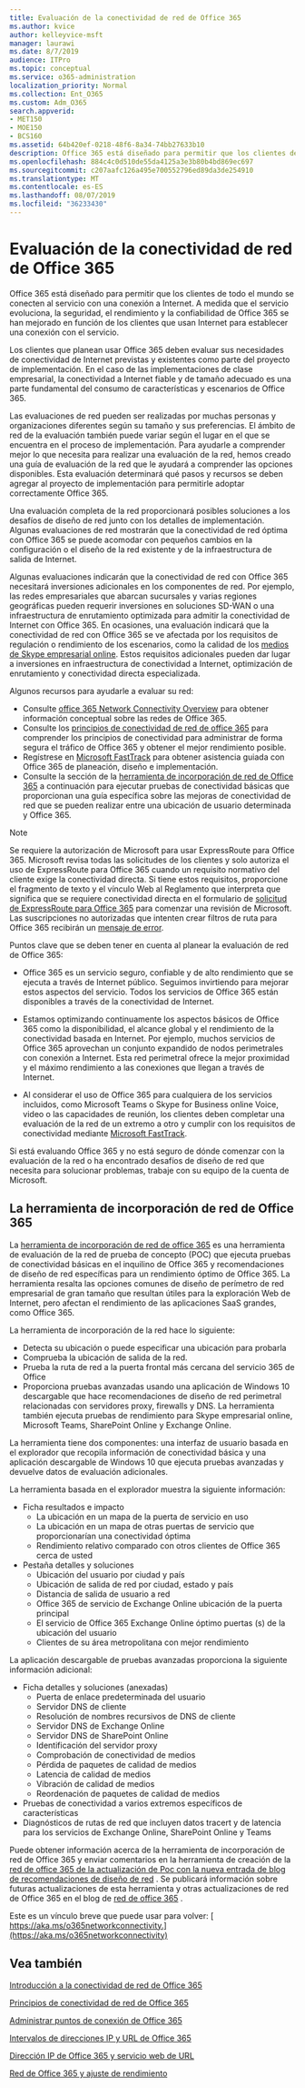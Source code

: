 ```yaml
---
title: Evaluación de la conectividad de red de Office 365
ms.author: kvice
author: kelleyvice-msft
manager: laurawi
ms.date: 8/7/2019
audience: ITPro
ms.topic: conceptual
ms.service: o365-administration
localization_priority: Normal
ms.collection: Ent_O365
ms.custom: Adm_O365
search.appverid:
- MET150
- MOE150
- BCS160
ms.assetid: 64b420ef-0218-48f6-8a34-74bb27633b10
description: Office 365 está diseñado para permitir que los clientes de todo el mundo se conecten al servicio con una conexión a Internet. A medida que el servicio evoluciona, la seguridad, el rendimiento y la confiabilidad de Office 365 se han mejorado en función de los clientes que usan Internet para establecer una conexión con el servicio.
ms.openlocfilehash: 884c4c0d510de55da4125a3e3b80b4bd869ec697
ms.sourcegitcommit: c207aafc126a495e700552796ed89da3de254910
ms.translationtype: MT
ms.contentlocale: es-ES
ms.lasthandoff: 08/07/2019
ms.locfileid: "36233430"
---
```

# <a name="assessing-office-365-network-connectivity"></a>Evaluación de la conectividad de red de Office 365

Office 365 está diseñado para permitir que los clientes de todo el mundo se conecten al servicio con una conexión a Internet. A medida que el servicio evoluciona, la seguridad, el rendimiento y la confiabilidad de Office 365 se han mejorado en función de los clientes que usan Internet para establecer una conexión con el servicio.
  
Los clientes que planean usar Office 365 deben evaluar sus necesidades de conectividad de Internet previstas y existentes como parte del proyecto de implementación. En el caso de las implementaciones de clase empresarial, la conectividad a Internet fiable y de tamaño adecuado es una parte fundamental del consumo de características y escenarios de Office 365.
  
Las evaluaciones de red pueden ser realizadas por muchas personas y organizaciones diferentes según su tamaño y sus preferencias. El ámbito de red de la evaluación también puede variar según el lugar en el que se encuentra en el proceso de implementación. Para ayudarle a comprender mejor lo que necesita para realizar una evaluación de la red, hemos creado una guía de evaluación de la red que le ayudará a comprender las opciones disponibles. Esta evaluación determinará qué pasos y recursos se deben agregar al proyecto de implementación para permitirle adoptar correctamente Office 365.
  
Una evaluación completa de la red proporcionará posibles soluciones a los desafíos de diseño de red junto con los detalles de implementación. Algunas evaluaciones de red mostrarán que la conectividad de red óptima con Office 365 se puede acomodar con pequeños cambios en la configuración o el diseño de la red existente y de la infraestructura de salida de Internet.

Algunas evaluaciones indicarán que la conectividad de red con Office 365 necesitará inversiones adicionales en los componentes de red. Por ejemplo, las redes empresariales que abarcan sucursales y varias regiones geográficas pueden requerir inversiones en soluciones SD-WAN o una infraestructura de enrutamiento optimizada para admitir la conectividad de Internet con Office 365. En ocasiones, una evaluación indicará que la conectividad de red con Office 365 se ve afectada por los requisitos de regulación o rendimiento de los escenarios, como la calidad de los [medios de Skype empresarial online](https://support.office.com/article/Media-Quality-and-Network-Connectivity-Performance-in-Skype-for-Business-Online-5fe3e01b-34cf-44e0-b897-b0b2a83f0917). Estos requisitos adicionales pueden dar lugar a inversiones en infraestructura de conectividad a Internet, optimización de enrutamiento y conectividad directa especializada.

Algunos recursos para ayudarle a evaluar su red:

- Consulte [office 365 Network Connectivity Overview](office-365-networking-overview.md) para obtener información conceptual sobre las redes de Office 365.
- Consulte los [principios de conectividad de red de office 365](https://aka.ms/o365networkingprinciples) para comprender los principios de conectividad para administrar de forma segura el tráfico de Office 365 y obtener el mejor rendimiento posible.
- Regístrese en [Microsoft FastTrack](https://www.microsoft.com/en-us/fasttrack) para obtener asistencia guiada con Office 365 de planeación, diseño e implementación. 
- Consulte la sección de la [herramienta de incorporación de red de Office 365](assessing-network-connectivity.md#the-office-365-network-onboarding-tool) a continuación para ejecutar pruebas de conectividad básicas que proporcionan una guía específica sobre las mejoras de conectividad de red que se pueden realizar entre una ubicación de usuario determinada y Office 365.

> [!NOTE]
> Se requiere la autorización de Microsoft para usar ExpressRoute para Office 365. Microsoft revisa todas las solicitudes de los clientes y solo autoriza el uso de ExpressRoute para Office 365 cuando un requisito normativo del cliente exige la conectividad directa. Si tiene estos requisitos, proporcione el fragmento de texto y el vínculo Web al Reglamento que interpreta que significa que se requiere conectividad directa en el formulario de [solicitud de ExpressRoute para Office 365](https://aka.ms/O365ERReview) para comenzar una revisión de Microsoft. Las suscripciones no autorizadas que intenten crear filtros de ruta para Office 365 recibirán un [mensaje de error](https://support.microsoft.com/kb/3181709).
  
Puntos clave que se deben tener en cuenta al planear la evaluación de red de Office 365:
  
- Office 365 es un servicio seguro, confiable y de alto rendimiento que se ejecuta a través de Internet público. Seguimos invirtiendo para mejorar estos aspectos del servicio. Todos los servicios de Office 365 están disponibles a través de la conectividad de Internet.

- Estamos optimizando continuamente los aspectos básicos de Office 365 como la disponibilidad, el alcance global y el rendimiento de la conectividad basada en Internet. Por ejemplo, muchos servicios de Office 365 aprovechan un conjunto expandido de nodos perimetrales con conexión a Internet. Esta red perimetral ofrece la mejor proximidad y el máximo rendimiento a las conexiones que llegan a través de Internet.

- Al considerar el uso de Office 365 para cualquiera de los servicios incluidos, como Microsoft Teams o Skype for Business online Voice, video o las capacidades de reunión, los clientes deben completar una evaluación de la red de un extremo a otro y cumplir con los requisitos de conectividad mediante [Microsoft FastTrack](https://www.microsoft.com/en-us/fasttrack).

Si está evaluando Office 365 y no está seguro de dónde comenzar con la evaluación de la red o ha encontrado desafíos de diseño de red que necesita para solucionar problemas, trabaje con su equipo de la cuenta de Microsoft.

## <a name="the-office-365-network-onboarding-tool"></a>La herramienta de incorporación de red de Office 365

La [herramienta de incorporación de red de office 365](https://aka.ms/netonboard) es una herramienta de evaluación de la red de prueba de concepto (POC) que ejecuta pruebas de conectividad básicas en el inquilino de Office 365 y recomendaciones de diseño de red específicas para un rendimiento óptimo de Office 365. La herramienta resalta las opciones comunes de diseño de perímetro de red empresarial de gran tamaño que resultan útiles para la exploración Web de Internet, pero afectan el rendimiento de las aplicaciones SaaS grandes, como Office 365.

La herramienta de incorporación de la red hace lo siguiente:

- Detecta su ubicación o puede especificar una ubicación para probarla
- Comprueba la ubicación de salida de la red.
- Prueba la ruta de red a la puerta frontal más cercana del servicio 365 de Office
- Proporciona pruebas avanzadas usando una aplicación de Windows 10 descargable que hace recomendaciones de diseño de red perimetral relacionadas con servidores proxy, firewalls y DNS. La herramienta también ejecuta pruebas de rendimiento para Skype empresarial online, Microsoft Teams, SharePoint Online y Exchange Online.

La herramienta tiene dos componentes: una interfaz de usuario basada en el explorador que recopila información de conectividad básica y una aplicación descargable de Windows 10 que ejecuta pruebas avanzadas y devuelve datos de evaluación adicionales.

La herramienta basada en el explorador muestra la siguiente información:

- Ficha resultados e impacto
  - La ubicación en un mapa de la puerta de servicio en uso
  - La ubicación en un mapa de otras puertas de servicio que proporcionarían una conectividad óptima
  - Rendimiento relativo comparado con otros clientes de Office 365 cerca de usted
- Pestaña detalles y soluciones
  - Ubicación del usuario por ciudad y país
  - Ubicación de salida de red por ciudad, estado y país
  - Distancia de salida de usuario a red
  - Office 365 de servicio de Exchange Online ubicación de la puerta principal
  - El servicio de Office 365 Exchange Online óptimo puertas (s) de la ubicación del usuario
  - Clientes de su área metropolitana con mejor rendimiento

La aplicación descargable de pruebas avanzadas proporciona la siguiente información adicional:

- Ficha detalles y soluciones (anexadas)
  - Puerta de enlace predeterminada del usuario
  - Servidor DNS de cliente
  - Resolución de nombres recursivos de DNS de cliente
  - Servidor DNS de Exchange Online
  - Servidor DNS de SharePoint Online
  - Identificación del servidor proxy
  - Comprobación de conectividad de medios
  - Pérdida de paquetes de calidad de medios
  - Latencia de calidad de medios
  - Vibración de calidad de medios
  - Reordenación de paquetes de calidad de medios
- Pruebas de conectividad a varios extremos específicos de características
- Diagnósticos de rutas de red que incluyen datos tracert y de latencia para los servicios de Exchange Online, SharePoint Online y Teams

Puede obtener información acerca de la herramienta de incorporación de red de Office 365 y enviar comentarios en la herramienta de creación de la [red de office 365 de la actualización de Poc con la nueva entrada de blog de recomendaciones de diseño de red](https://techcommunity.microsoft.com/t5/Office-365-Networking/Updated-Office-365-Network-Onboarding-Tool-POC-with-new-network/m-p/711130#M130) . Se publicará información sobre futuras actualizaciones de esta herramienta y otras actualizaciones de red de Office 365 en el blog de [red de office 365](https://techcommunity.microsoft.com/t5/Office-365-Networking/bd-p/Office365Networking) .
  
Este es un vínculo breve que puede usar para volver: [ https://aka.ms/o365networkconnectivity.](https://aka.ms/o365networkconnectivity)
  
## <a name="see-also"></a>Vea también

[Introducción a la conectividad de red de Office 365](office-365-networking-overview.md)

[Principios de conectividad de red de Office 365](https://aka.ms/o365networkingprinciples)

[Administrar puntos de conexión de Office 365](managing-office-365-endpoints.md)

[Intervalos de direcciones IP y URL de Office 365](urls-and-ip-address-ranges.md)

[Dirección IP de Office 365 y servicio web de URL](office-365-ip-web-service.md)

[Red de Office 365 y ajuste de rendimiento](network-planning-and-performance.md)
